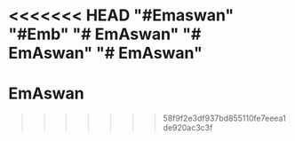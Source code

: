 <<<<<<< HEAD
"#Emaswan" 
"#Emb" 
"# EmAswan" 
"# EmAswan" 
"# EmAswan" 
=======
# EmAswan
>>>>>>> 58f9f2e3df937bd855110fe7eeea1de920ac3c3f
